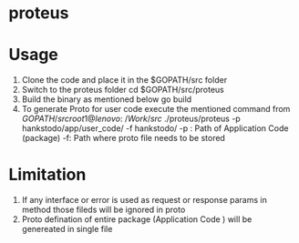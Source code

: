 # proteus
# Usage 
1. Clone the code and place it in the $GOPATH/src folder 
2. Switch to the proteus folder 
   cd $GOPATH/src/proteus
3. Build the binary as mentioned below 
    go build 
4. To generate Proto for user code execute  the mentioned command from $GOPATH/src 
    root1@lenovo:~/Work/src$ ./proteus/proteus -p hankstodo/app/user_code/ -f hankstodo/
    -p : Path of Application Code  (package)
     -f: Path where proto file needs to be stored   

# Limitation 
1. If any interface or error is used as request or response params in method those fileds 
   will be ignored in proto
2. Proto defination of entire   package (Application Code ) will be genereated in single      file 